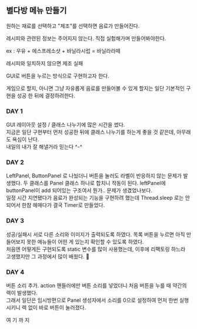 ## 별다방 메뉴 만들기

원하는 재료를 선택하고 "제조"를 선택하면 음료가 만들어진다.  

레시피와 관련된 정보는 주어지지 않는다. 직접 실험해가며 만들어봐야한다. 

ex : 우유 + 에스프레소샷 + 바닐라시럽 = 바닐라라떼

레시피와 일치하지 않으면 제조 실패

GUI로 버튼을 누르는 방식으로 구현하고자 한다.

게임으로 할지, 아니면 그냥 자유롭게 음료를 만들어볼 수 있게 할지는 일단 기본적인 구현을 성공 한 뒤에 결정하려한다.

### DAY 1
GUI 레이아웃 설정 / 클래스 나누기에 많은 시간을 썼다.  
지금은 일단 구현부터 먼저 성공한 뒤에 클래스 나누기를 하는게 좋을 것 같은데, 아무래도 욕심이 난다.  
내일의 내가 잘 해낼거라 믿는다 ^-^

### DAY 2
LeftPanel, ButtonPanel 로 나눴더니 버튼을 눌러도 라벨이 반응하지 않는 문제가 발생했다.
두 클래스를 Panel 클래스 하나로 합치니 작동이 된다. leftPanel에 buttonPanel이 add 되어있는 구조여서 뭔가.. 문제가 생겼었나보다.  
일정 시간 지연됐다가 음료가 완성되는 기능을 구현하려 했는데 Thread.sleep 로는 안되어서 한참 헤매다가 결국 Timer로 만들었다.

### DAY 3
성공/실패시 서로 다른 소리와 이미지가 출력되도록 하였다.
목록 버튼을 누르면 아직 만들어보지 못한 메뉴들이 어떤 게 있는지 확인할 수 있도록 하였다.  
처음엔 어떻게든 구현되도록 static 변수를 많이 사용했는데, 이후에 리팩토링 하느라 고생했지만 그 과정에서 많이 배웠다. :clinking_glasses:

### DAY 4
버튼 소리 추가. action 핸들러에만 버튼 소리를 넣었더니 처음 버튼을 누를 때 약간의 렉이 발생했다.  
그래서 일단은 임시방편으로 Panel 생성자에서 소리를 0으로 설정하여 먼저 한번 실행시키니 렉 없이 바로 버튼이 눌러졌다.

여 기 까 지

 

